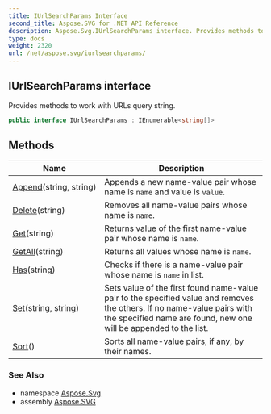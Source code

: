 ```yaml
---
title: IUrlSearchParams Interface
second_title: Aspose.SVG for .NET API Reference
description: Aspose.Svg.IUrlSearchParams interface. Provides methods to work with URLs query string
type: docs
weight: 2320
url: /net/aspose.svg/iurlsearchparams/
---
```

## IUrlSearchParams interface

Provides methods to work with URLs query string.

```csharp
public interface IUrlSearchParams : IEnumerable<string[]>
```

## Methods

| Name | Description |
| --- | --- |
| [Append](../../aspose.svg/iurlsearchparams/append/)(string, string) | Appends a new name-value pair whose name is `name` and value is `value`. |
| [Delete](../../aspose.svg/iurlsearchparams/delete/)(string) | Removes all name-value pairs whose name is `name`. |
| [Get](../../aspose.svg/iurlsearchparams/get/)(string) | Returns value of the first name-value pair whose name is `name`. |
| [GetAll](../../aspose.svg/iurlsearchparams/getall/)(string) | Returns all values whose name is `name`. |
| [Has](../../aspose.svg/iurlsearchparams/has/)(string) | Checks if there is a name-value pair whose name is `name` in list. |
| [Set](../../aspose.svg/iurlsearchparams/set/)(string, string) | Sets value of the first found name-value pair to the specified value and removes the others. If no name-value pairs with the specified name are found, new one will be appended to the list. |
| [Sort](../../aspose.svg/iurlsearchparams/sort/)() | Sorts all name-value pairs, if any, by their names. |

### See Also

* namespace [Aspose.Svg](../../aspose.svg/)
* assembly [Aspose.SVG](../../)
